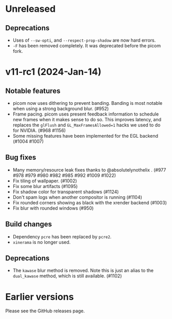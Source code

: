 # Unreleased

## Deprecations

* Uses of `--sw-opti`, and `--respect-prop-shadow` are now hard errors.
* `-F` has been removed completely. It was deprecated before the picom fork.

# v11-rc1 (2024-Jan-14)

## Notable features

* picom now uses dithering to prevent banding. Banding is most notable when using a strong background blur. (#952)
* Frame pacing. picom uses present feedback information to schedule new frames when it makes sense to do so. This improves latency, and replaces the `glFlush` and `GL_MaxFramesAllowed=1` hacks we used to do for NVIDIA. (#968 #1156)
* Some missing features have been implemented for the EGL backend (#1004 #1007)

## Bug fixes

* Many memory/resource leak fixes thanks to @absolutelynothelix . (#977 #978 #979 #980 #982 #985 #992 #1009 #1022)
* Fix tiling of wallpaper. (#1002)
* Fix some blur artifacts (#1095)
* Fix shadow color for transparent shadows (#1124)
* Don't spam logs when another compositor is running (#1104)
* Fix rounded corners showing as black with the xrender backend (#1003)
* Fix blur with rounded windows (#950)

## Build changes

* Dependency `pcre` has been replaced by `pcre2`.
* `xinerama` is no longer used.

## Deprecations

* The `kawase` blur method is removed. Note this is just an alias to the `dual_kawase` method, which is still available. (#1102)

# Earlier versions

Please see the GitHub releases page.
